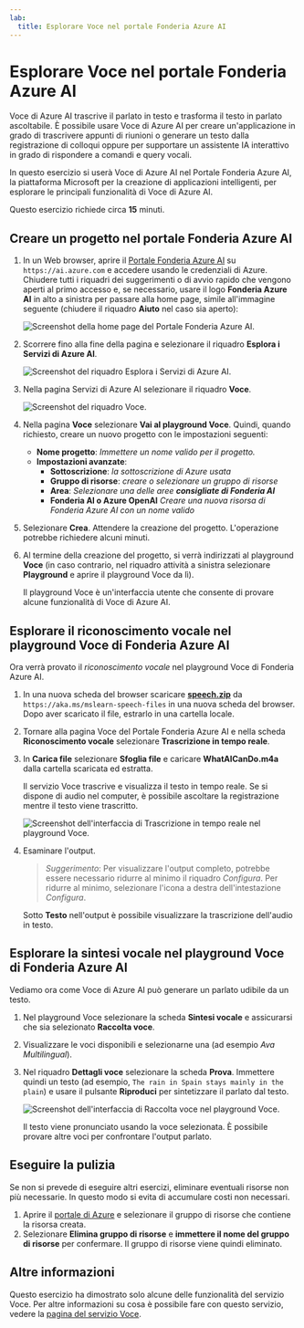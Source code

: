 ```yaml
---
lab:
  title: Esplorare Voce nel portale Fonderia Azure AI
---
```


# Esplorare Voce nel portale Fonderia Azure AI

Voce di Azure AI trascrive il parlato in testo e trasforma il testo in parlato ascoltabile. È possibile usare Voce di Azure AI per creare un'applicazione in grado di trascrivere appunti di riunioni o generare un testo dalla registrazione di colloqui oppure per supportare un assistente IA interattivo in grado di rispondere a comandi e query vocali.

In questo esercizio si userà Voce di Azure AI nel Portale Fonderia Azure AI, la piattaforma Microsoft per la creazione di applicazioni intelligenti, per esplorare le principali funzionalità di Voce di Azure AI. 

Questo esercizio richiede circa **15** minuti.

## Creare un progetto nel portale Fonderia Azure AI

1. In un Web browser, aprire il [Portale Fonderia Azure AI](https://ai.azure.com) su `https://ai.azure.com` e accedere usando le credenziali di Azure. Chiudere tutti i riquadri dei suggerimenti o di avvio rapido che vengono aperti al primo accesso e, se necessario, usare il logo **Fonderia Azure AI** in alto a sinistra per passare alla home page, simile all'immagine seguente (chiudere il riquadro **Aiuto** nel caso sia aperto):

    ![Screenshot della home page del Portale Fonderia Azure AI.](./media/ai-foundry-portal.png)

1. Scorrere fino alla fine della pagina e selezionare il riquadro **Esplora i Servizi di Azure AI**.

    ![Screenshot del riquadro Esplora i Servizi di Azure AI.](./media/ai-services.png)

1. Nella pagina Servizi di Azure AI selezionare il riquadro **Voce**.

    ![Screenshot del riquadro Voce.](./media/speech.png)

1. Nella pagina **Voce** selezionare **Vai al playground Voce**. Quindi, quando richiesto, creare un nuovo progetto con le impostazioni seguenti:
    - **Nome progetto**: *Immettere un nome valido per il progetto.*
    - **Impostazioni avanzate**:
        - **Sottoscrizione**: *la sottoscrizione di Azure usata*
        - **Gruppo di risorse**: *creare o selezionare un gruppo di risorse*
        - **Area**: *Selezionare una delle aree **consigliate di Fonderia AI***
        - **Fonderia AI o Azure OpenAI** *Creare una nuova risorsa di Fonderia Azure AI con un nome valido*

1. Selezionare **Crea**. Attendere la creazione del progetto. L'operazione potrebbe richiedere alcuni minuti.

1. Al termine della creazione del progetto, si verrà indirizzati al playground **Voce** (in caso contrario, nel riquadro attività a sinistra selezionare **Playground** e aprire il playground Voce da lì).

    Il playground Voce è un'interfaccia utente che consente di provare alcune funzionalità di Voce di Azure AI.  

## Esplorare il riconoscimento vocale nel playground Voce di Fonderia Azure AI

Ora verrà provato il *riconoscimento vocale* nel playground Voce di Fonderia Azure AI.

1. In una nuova scheda del browser scaricare **[speech.zip](https://aka.ms/mslearn-speech-files)** da `https://aka.ms/mslearn-speech-files` in una nuova scheda del browser. Dopo aver scaricato il file, estrarlo in una cartella locale. 

1. Tornare alla pagina Voce del Portale Fonderia Azure AI e nella scheda **Riconoscimento vocale** selezionare **Trascrizione in tempo reale**.

1. In **Carica file** selezionare **Sfoglia file** e caricare **WhatAICanDo.m4a** dalla cartella scaricata ed estratta.

    Il servizio Voce trascrive e visualizza il testo in tempo reale. Se si dispone di audio nel computer, è possibile ascoltare la registrazione mentre il testo viene trascritto.

    ![Screenshot dell'interfaccia di Trascrizione in tempo reale nel playground Voce.](./media/real-time-transcription.png)

1. Esaminare l'output. 

    >*Suggerimento*: Per visualizzare l'output completo, potrebbe essere necessario ridurre al minimo il riquadro *Configura*. Per ridurre al minimo, selezionare l'icona a destra dell'intestazione *Configura*.

    Sotto **Testo** nell'output è possibile visualizzare la trascrizione dell'audio in testo.

## Esplorare la sintesi vocale nel playground Voce di Fonderia Azure AI

Vediamo ora come Voce di Azure AI può generare un parlato udibile da un testo.

1. Nel playground Voce selezionare la scheda **Sintesi vocale** e assicurarsi che sia selezionato **Raccolta voce**.
1. Visualizzare le voci disponibili e selezionarne una (ad esempio *Ava Multilingual*).
1. Nel riquadro **Dettagli voce** selezionare la scheda **Prova**. Immettere quindi un testo (ad esempio, `The rain in Spain stays mainly in the plain`) e usare il pulsante **Riproduci** per sintetizzare il parlato dal testo.

    ![Screenshot dell'interfaccia di Raccolta voce nel playground Voce.](./media/voice-gallery.png)

    Il testo viene pronunciato usando la voce selezionata. È possibile provare altre voci per confrontare l'output parlato.

## Eseguire la pulizia

Se non si prevede di eseguire altri esercizi, eliminare eventuali risorse non più necessarie. In questo modo si evita di accumulare costi non necessari.

1. Aprire il [portale di Azure]( https://portal.azure.com) e selezionare il gruppo di risorse che contiene la risorsa creata.
1. Selezionare **Elimina gruppo di risorse** e **immettere il nome del gruppo di risorse** per confermare. Il gruppo di risorse viene quindi eliminato.

## Altre informazioni

Questo esercizio ha dimostrato solo alcune delle funzionalità del servizio Voce. Per altre informazioni su cosa è possibile fare con questo servizio, vedere la [pagina del servizio Voce](https://azure.microsoft.com/services/cognitive-services/speech-services).
